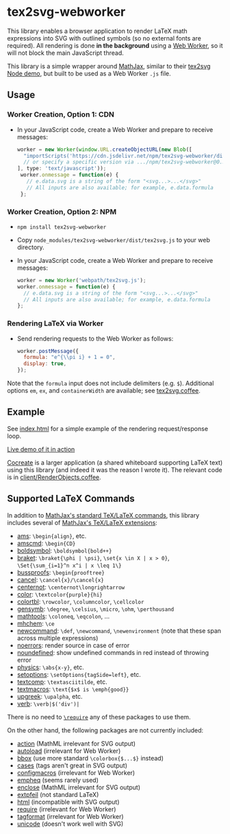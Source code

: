 # tex2svg-webworker

This library enables a browser application to render
LaTeX math expressions into SVG with outlined symbols
(so no external fonts are required).
All rendering is done **in the background** using a
[Web Worker](https://developer.mozilla.org/en-US/docs/Web/API/Web_Workers_API/Using_web_workers),
so it will not block the main JavaScript thread.

This library is a simple wrapper around [MathJax](https://www.mathjax.org/),
similar to their
[tex2svg Node demo](https://github.com/mathjax/MathJax-demos-node/blob/master/direct/tex2svg),
but built to be used as a Web Worker `.js` file.

## Usage

### Worker Creation, Option 1: CDN

* In your JavaScript code, create a Web Worker and prepare to receive messages:

  ```js
  worker = new Worker(window.URL.createObjectURL(new Blob([
    "importScripts('https://cdn.jsdelivr.net/npm/tex2svg-webworker/dist/tex2svg.js');"
    // or specify a specific version via .../npm/tex2svg-webworker@0.3.1/dist/...
  ], type: 'text/javascript'));
   worker.onmessage = function(e) {
     // e.data.svg is a string of the form "<svg...>...</svg>"
     // All inputs are also available; for example, e.data.formula
   };
  ```

### Worker Creation, Option 2: NPM

* `npm install tex2svg-webworker`
* Copy `node_modules/tex2svg-webworker/dist/tex2svg.js` to your web directory.
* In your JavaScript code, create a Web Worker and prepare to receive messages:

  ```js
  worker = new Worker('webpath/tex2svg.js');
  worker.onmessage = function(e) {
    // e.data.svg is a string of the form "<svg...>...</svg>"
    // All inputs are also available; for example, e.data.formula
  };
  ```

### Rendering LaTeX via Worker

* Send rendering requests to the Web Worker as follows:

  ```js
  worker.postMessage({
    formula: "e^{\\pi i} + 1 = 0",
    display: true,
  });
  ```

Note that the `formula` input does not include delimiters (e.g. `$`).
Additional options `em`, `ex`, and `containerWidth` are available;
see [tex2svg.coffee](tex2svg.coffee).

## Example

See [index.html](index.html) for a simple example of the rendering
request/response loop.

[Live demo of it in action](https://edemaine.github.io/tex2svg-webworker/)

[Cocreate](https://github.com/edemaine/cocreate/) is a larger application
(a shared whiteboard supporting LaTeX text) using this library (and indeed
it was the reason I wrote it).  The relevant code is in
[client/RenderObjects.coffee](https://github.com/edemaine/cocreate/blob/main/client/RenderObjects.coffee).

## Supported LaTeX Commands

In addition to
[MathJax's standard TeX/LaTeX commands](https://docs.mathjax.org/en/latest/input/tex/macros/index.html),
this library includes several of
[MathJax's TeX/LaTeX extensions](https://docs.mathjax.org/en/latest/input/tex/extensions/):

* [ams](https://docs.mathjax.org/en/latest/input/tex/extensions/ams.html): `\begin{align}`, etc.
* [amscmd](https://docs.mathjax.org/en/latest/input/tex/extensions/amscd.html): `\begin{CD}`
* [boldsymbol](https://docs.mathjax.org/en/latest/input/tex/extensions/boldsymbol.html): `\boldsymbol{bold++}`
* [braket](https://docs.mathjax.org/en/latest/input/tex/extensions/braket.html): `\braket{\phi | \psi}`, `\set{x \in X | x > 0}`, `\Set{\sum_{i=1}^n x^i | x \leq 1\}`
* [bussproofs](https://docs.mathjax.org/en/latest/input/tex/extensions/bussproofs.html): `\begin{prooftree}`
* [cancel](https://docs.mathjax.org/en/latest/input/tex/extensions/cancel.html): `\cancel{x}/\cancel{x}`
* [centernot](https://docs.mathjax.org/en/latest/input/tex/extensions/centernot.html): `\centernot\longrightarrow`
* [color](https://docs.mathjax.org/en/latest/input/tex/extensions/color.html): `\textcolor{purple}{hi}`
* [colortbl](https://docs.mathjax.org/en/latest/input/tex/extensions/colortbl.html): `\rowcolor`, `\columncolor`, `\cellcolor`
* [gensymb](https://docs.mathjax.org/en/latest/input/tex/extensions/gensymb.html): `\degree`, `\celsius`, `\micro`, `\ohm`, `\perthousand`
* [mathtools](https://docs.mathjax.org/en/latest/input/tex/extensions/mathtools.html): `\coloneq`, `\eqcolon`, ...
* [mhchem](https://docs.mathjax.org/en/latest/input/tex/extensions/mhchem.html): `\ce`
* [newcommand](https://docs.mathjax.org/en/latest/input/tex/extensions/newcommand.html): `\def`, `\newcommand`, `\newenvironment` (note that these span across multiple expressions)
* [noerrors](https://docs.mathjax.org/en/latest/input/tex/extensions/noerrors.html): render source in case of error
* [noundefined](https://docs.mathjax.org/en/latest/input/tex/extensions/noundefined.html): show undefined commands in red instead of throwing error
* [physics](https://docs.mathjax.org/en/latest/input/tex/extensions/physics.html): `\abs{x-y}`, etc.
* [setoptions](https://docs.mathjax.org/en/latest/input/tex/extensions/setoptions.html): `\setOptions{tagSide=left}`, etc.
* [textcomp](https://docs.mathjax.org/en/latest/input/tex/extensions/textcomp.html): `\textasciitilde`, etc.
* [textmacros](https://docs.mathjax.org/en/latest/input/tex/extensions/textmacros.html): `\text{$x$ is \emph{good}}`
* [upgreek](https://docs.mathjax.org/en/latest/input/tex/extensions/upgreek.html): `\upalpha`, etc.
* [verb](https://docs.mathjax.org/en/latest/input/tex/extensions/verb.html): `\verb|$('div')|`

There is no need to
[`\require`](https://docs.mathjax.org/en/latest/input/tex/extensions/require.html)
any of these packages to use them.

On the other hand, the following packages are not currently included:

* [action](https://docs.mathjax.org/en/latest/input/tex/extensions/action.html) (MathML irrelevant for SVG output)
* [autoload](https://docs.mathjax.org/en/latest/input/tex/extensions/autoload.html) (irrelevant for Web Worker)
* [bbox](https://docs.mathjax.org/en/latest/input/tex/extensions/bbox.html) (use more standard `\colorbox{$...$}` instead)
* [cases](https://docs.mathjax.org/en/latest/input/tex/extensions/cases.html) (tags aren't great in SVG output)
* [configmacros](https://docs.mathjax.org/en/latest/input/tex/extensions/configmacros.html) (irrelevant for Web Worker)
* [empheq](https://docs.mathjax.org/en/latest/input/tex/extensions/empheq.html) (seems rarely used)
* [enclose](https://docs.mathjax.org/en/latest/input/tex/extensions/enclose.html) (MathML irrelevant for SVG output)
* [extpfeil](https://docs.mathjax.org/en/latest/input/tex/extensions/extpfeil.html) (not standard LaTeX)
* [html](https://docs.mathjax.org/en/latest/input/tex/extensions/html.html) (incompatible with SVG output)
* [require](https://docs.mathjax.org/en/latest/input/tex/extensions/require.html) (irrelevant for Web Worker)
* [tagformat](https://docs.mathjax.org/en/latest/input/tex/extensions/tagformat.html) (irrelevant for Web Worker)
* [unicode](https://docs.mathjax.org/en/latest/input/tex/extensions/unicode.html) (doesn't work well with SVG)
